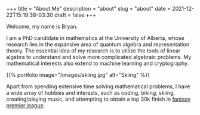 +++
title = "About Me"
description = "about"
slug = "about"
date = 2021-12-22T15:19:38-03:30
draft = false
+++

Welcome, my name is Bryan.

I am a PhD candidate in mathematics at the University of Alberta, whose research lies in the expansive area of quantum algebra and representation theory. The essential idea of my research is to utilize the tools of linear algebra to understand and solve more complicated algebraic problems. My mathematical interests also extend to machine learning and cryptography.

{{% portfolio image="/images/skiing.jpg" alt="Skiing" %}}

Apart from spending extensive time solving mathematical problems, I have a wide array of hobbies and interests, such as coding, biking, skiing, creating/playing music, and attempting to obtain a top 30k finish in [fantasy premier league](https://fantasy.premierleague.com/entry/274160/history).